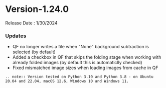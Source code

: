 # Version-1.24.0

Release Date : 1/30/2024

### Updates

- QF no longer writes a file when "None" background subtraction is selected (by default)
- Added a checkbox in QF that skips the folding stage when working with already folded images (by default this is automaticlly checked)
- Fixed mismatched image sizes when loading images from cache in QF

```eval_rst
.. note:: Version tested on Python 3.10 and Python 3.8 - on Ubuntu 20.04 and 22.04, macOS 12.6, Windows 10 and Windows 11.
```
